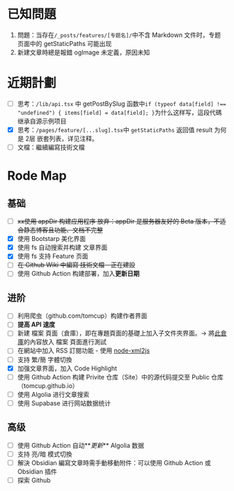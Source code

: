# 已知問題
1. 問題：当存在`/_posts/features/[专题名]/`中不含 Markdown 文件时，专题页面中的 getStaticPaths 可能出现
2. 新建文章時總是報錯 ogImage 未定義，原因未知

# 近期計劃
* [ ] 思考：`/lib/api.tsx` 中 getPostBySlug 函数中`if (typeof data[field] !== "undefined") { items[field] = data[field]; }`为什么这样写，這段代碼继承自源示例项目
* [x] 思考：`/pages/feature/[...slug].tsx`中 `getStaticPaths` 返回值 result 为何是 2层 嵌套列表，详见注释。
* [ ] 文檔：繼續編寫技術文檔

# Rode Map
## 基础
* [ ] ~~xx使用 appDir 构建应用程序 放弃：appDir 是服务器友好的 Beta 版本，不适合静态博客且功能、文档不完整~~
* [x] 使用 Bootstarp 美化界面
* [x] 使用 fs 自动搜索并构建 文章界面
* [x] 使用 fs 支持 Feature 页面
* [ ] ~~在 Github Wiki 中編寫 技術文檔 - 正在建設~~
* [ ] 使用 Github Action 构建部署，加入**更新日期**

## 进阶
* [ ] 利用爬虫（github.com/tomcup）构建作者界面
* [ ] **提高 API 速度**
* [ ] 新建 檔案 頁面（倉庫），即在專題頁面的基礎上加入子文件夾界面。-> 將[此倉庫](https://github.com/Drawoceans/vulkan_tutorial_zhcn)的內容放入 檔案 頁面進行測試
* [ ] 在網站中加入 RSS 訂閱功能 - 使用 [node-xml2js](https://github.com/Leonidas-from-XIV/node-xml2js)
* [ ] 支持 繁/簡 字體切換
* [x] 加强文章界面，加入 Code Highlight
* [ ] 使用 Github Action 构建 Privite 仓库（Site）中的源代码提交至 Public 仓库 （tomcup.github.io）
* [ ] 使用 Algolia 进行文章搜索
* [ ] 使用 Supabase 进行网站数据统计

## 高级
* [ ] 使用 Github Action 自动**_更新_** Algolia 数据
* [ ] 支持 亮/暗 模式切換
* [ ] 解決 Obsidian 編寫文章時需手動移動附件：可以使用 Github Action 或 Obsidian 插件
* [ ] 探索 Github